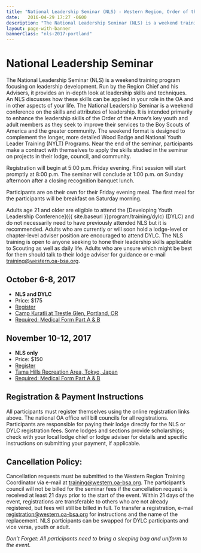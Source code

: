```yaml
---
title: "National Leadership Seminar (NLS) - Western Region, Order of the Arrow, Boy Scouts of America"
date:   2016-04-29 17:27 -0600
description: "The National Leadership Seminar (NLS) is a weekend training program focusing on leadership development."
layout: page-with-banner
bannerClass: "nls-2017-portland"
---
```


<div class="logo-nls center-block"></div>

# National Leadership Seminar

The National Leadership Seminar (NLS) is a weekend training program focusing on leadership development.
Run by the Region Chief and his Advisers, it provides an in-depth look at leadership skills and techniques.
An NLS discusses how these skills can be applied in your role in the OA and in other aspects of your life.
The National Leadership Seminar is a weekend conference on the skills and attributes of leadership.
It is intended primarily to enhance the leadership skills of the Order of the Arrow’s key youth and adult members as they seek to improve their services to the Boy Scouts of America and the greater community.
The weekend format is designed to complement the longer, more detailed Wood Badge and National Youth Leader Training (NYLT) Programs.
Near the end of the seminar, participants make a contract with themselves to apply the skills studied in the seminar on projects in their lodge, council, and community.

Registration will begin at 5:00 p.m. Friday evening.
First session will start promptly at 8:00 p.m.
The seminar will conclude at 1:00 p.m. on Sunday afternoon after a closing recognition banquet lunch.

Participants are on their own for their Friday evening meal.
The first meal for the participants will be breakfast on Saturday morning.

Adults age 21 and older are eligible to attend the [Developing Youth Leadership Conference]({{ site.baseurl }}program/training/dylc) (DYLC) and do not necessarily need to have previously attended NLS but it is recommended.
Adults who are currently or will soon hold a lodge-level or chapter-level adviser position are encouraged to attend DYLC.
The NLS training is open to anyone seeking to hone their leadership skills applicable to Scouting as well as daily life.
Adults who are unsure which might be best for them should talk to their lodge adviser for guidance or e-mail [training@western.oa-bsa.org](mailto:training@western.oa-bsa.org).

## October 6-8, 2017

* **NLS and DYLC**
* Price: $175
* [Register](https://registration.oa-bsa.org/Event/24)
* [Camp Kuratli at Trestle Glen, Portland, OR](http://www.campkuratli.com/)
* [Required: Medical Form Part A &amp; B](http://www.scouting.org/filestore/HealthSafety/pdf/680-001_AB.pdf)


## November 10-12, 2017

* **NLS only**
* Price: $150
* [Register](https://registration.oa-bsa.org/Event/25)
* [Tama Hills Recreation Area, Tokyo, Japan](http://www.yokotasupport.com/tama-hills/)
* [Required: Medical Form Part A &amp; B](http://www.scouting.org/filestore/HealthSafety/pdf/680-001_AB.pdf)


## Registration &amp; Payment Instructions

All participants must register themselves using the online registration links above.
The national OA office will bill councils for all registrations.
Participants are responsible for paying their lodge directly for the NLS or DYLC registration fees.
Some lodges and sections provide scholarships; check with your local lodge chief or lodge adviser for details and specific instructions on submitting your payment, if applicable.

## Cancellation Policy:

Cancellation requests must be submitted to the Western Region Training Coordinator via e-mail at [training@western.oa-bsa.org](mailto:training@western.oa-bsa.org).
The participant’s council will not be billed for the seminar fees if the cancellation request is received at least 21 days prior to the start of the event.
Within 21 days of the event, registrations are transferable to others who are not already registered, but fees will still be billed in full.
To transfer a registration, e-mail [registration@western.oa-bsa.org](mailto:registration@western.oa-bsa.org) for instructions and the name of the replacement.
NLS participants can be swapped for DYLC participants and vice versa, youth or adult.

*Don’t Forget: All participants need to bring a sleeping bag and uniform to the event.*
